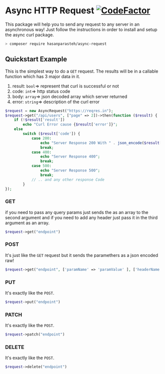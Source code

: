 # Async HTTP Request [![CodeFactor](https://www.codefactor.io/repository/github/hasanparasteh/asyncrequest/badge)](https://www.codefactor.io/repository/github/hasanparasteh/asyncrequest)

This package will help you to send any request to any server in an asynchronous way!
Just follow the instructions in order to install and setup the async curl package.

```bash
> composer require hasanparasteh/async-request
```

## Quickstart Example

This is the simplest way to do a `GET` request. The results will be in a callable function which has 3 major data in it.

1. result: `bool`=> represent that curl is successful or not
2. code: `int`=> http status code
3. body: `array`=> json decoded array which server returned
4. error: `string`=> description of the curl error

```php
$request = new AsyncRequest("https://reqres.in");
$request->get("/api/users", ["page" => 2])->then(function ($result) {
    if (!$result['result'])
        echo "Curl Error cause {$result['error']}";
    else
        switch ($result['code']) {
            case 200:
                echo "Server Response 200 With " . json_encode($result['body'], 128);
                break;
            case 400:
                echo "Server Response 400";
                break;
            case 500:
                echo "Server Response 500";
                break;
            // .. and any other response Code
        }
});
```

### GET

if you need to pass any query params just sends the as an array to the second argument and if you need to add any header
just pass it in the third argument as an array.

```php
$request->get("endpoint")
```

### POST

It's just like the `GET` request but it sends the paramethers as a json encoded raw!

```php
$request->get("endpoint", ['paramName' => 'paramValue' ], ['headerName'=>'headerValue']);
```

### PUT

It's exactly like the `POST`.

```php
$request->put("endpoint")
```

### PATCH

It's exactly like the `POST`.

```php
$request->patch("endpoint")
```

### DELETE

It's exactly like the `POST`.

```php
$request->delete("endpoint")
```


